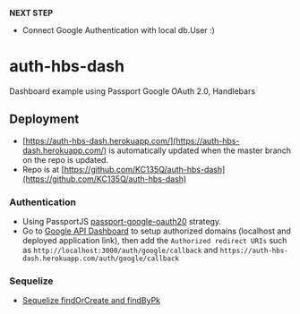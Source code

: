__NEXT STEP__
* Connect Google Authentication with local db.User :)

# auth-hbs-dash
Dashboard example using Passport Google OAuth 2.0, Handlebars

## Deployment
* [https://auth-hbs-dash.herokuapp.com/](https://auth-hbs-dash.herokuapp.com/) is automatically updated when the master branch on the repo is updated.
* Repo is at [https://github.com/KC135Q/auth-hbs-dash](https://github.com/KC135Q/auth-hbs-dash)

### Authentication
* Using PassportJS [passport-google-oauth20](http://www.passportjs.org/packages/passport-google-oauth20/) strategy.
* Go to [Google API Dashboard](https://console.developers.google.com/apis/credentials?project=zeta-flare-243220&authuser=1&folder&organizationId) to setup authorized domains (localhost and deployed application link), then add the `Authorized redirect URIs` such as `http://localhost:3000/auth/google/callback` and `https://auth-hbs-dash.herokuapp.com/auth/google/callback`

### Sequelize
* [Sequelize findOrCreate and findByPk](http://docs.sequelizejs.com/manual/models-usage.html)
